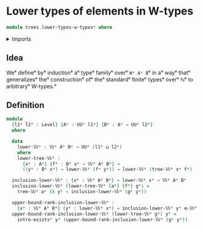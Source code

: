 # Lower types of elements in W-types

```agda
module trees.lower-types-w-typesᵉ where
```

<details><summary>Imports</summary>

```agda
open import foundation.existential-quantificationᵉ
open import foundation.universe-levelsᵉ

open import trees.ranks-of-elements-w-typesᵉ
open import trees.w-typesᵉ
```

</details>

## Idea

Weᵉ defineᵉ byᵉ inductionᵉ aᵉ typeᵉ familyᵉ overᵉ `Wᵉ Aᵉ B`ᵉ in aᵉ wayᵉ thatᵉ generalizesᵉ theᵉ
constructionᵉ ofᵉ theᵉ standardᵉ finiteᵉ typesᵉ overᵉ ℕᵉ to arbitraryᵉ W-types.ᵉ

## Definition

```agda
module _
  {l1ᵉ l2ᵉ : Level} {Aᵉ : UUᵉ l1ᵉ} {Bᵉ : Aᵉ → UUᵉ l2ᵉ}
  where

  data
    lower-𝕎ᵉ : 𝕎ᵉ Aᵉ Bᵉ → UUᵉ (l1ᵉ ⊔ l2ᵉ)
    where
    lower-tree-𝕎ᵉ :
      {xᵉ : Aᵉ} {fᵉ : Bᵉ xᵉ → 𝕎ᵉ Aᵉ Bᵉ} →
      ((yᵉ : Bᵉ xᵉ) → lower-𝕎ᵉ (fᵉ yᵉ)) → lower-𝕎ᵉ (tree-𝕎ᵉ xᵉ fᵉ)

  inclusion-lower-𝕎ᵉ : {xᵉ : 𝕎ᵉ Aᵉ Bᵉ} → lower-𝕎ᵉ xᵉ → 𝕎ᵉ Aᵉ Bᵉ
  inclusion-lower-𝕎ᵉ (lower-tree-𝕎ᵉ {aᵉ} {fᵉ} gᵉ) =
    tree-𝕎ᵉ aᵉ (λ yᵉ → inclusion-lower-𝕎ᵉ (gᵉ yᵉ))

  upper-bound-rank-inclusion-lower-𝕎ᵉ :
    {xᵉ : 𝕎ᵉ Aᵉ Bᵉ} (yᵉ : lower-𝕎ᵉ xᵉ) → inclusion-lower-𝕎ᵉ yᵉ ≼-𝕎ᵉ xᵉ
  upper-bound-rank-inclusion-lower-𝕎ᵉ (lower-tree-𝕎ᵉ gᵉ) yᵉ =
    intro-existsᵉ yᵉ (upper-bound-rank-inclusion-lower-𝕎ᵉ (gᵉ yᵉ))
```